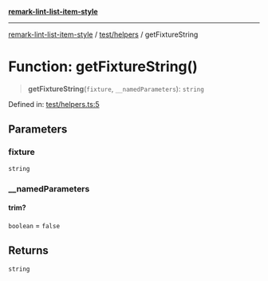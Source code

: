 [**remark-lint-list-item-style**](../../../README.md)

***

[remark-lint-list-item-style](../../../README.md) / [test/helpers](../README.md) / getFixtureString

# Function: getFixtureString()

> **getFixtureString**(`fixture`, `__namedParameters`): `string`

Defined in: [test/helpers.ts:5](https://github.com/Xunnamius/unified-utils/blob/b2723966a6905f77dbf9ba637a766f1216f9f0bc/packages/remark-lint-list-item-style/test/helpers.ts#L5)

## Parameters

### fixture

`string`

### \_\_namedParameters

#### trim?

`boolean` = `false`

## Returns

`string`
